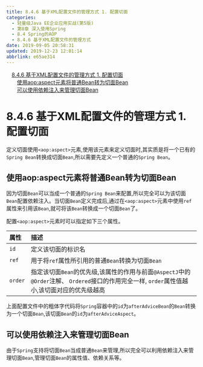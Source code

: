 ```yaml
---
title: 8.4.6 基于XML配置文件的管理方式 1. 配置切面
categories: 
  - 轻量级Java EE企业应用实战(第5版)
  - 第8章 深入使用Spring
  - 8.4 Spring的AOP
  - 8.4.6 基于XML配置文件的管理方式
date: 2019-09-05 20:58:31
updated: 2019-12-23 12:01:14
abbrlink: e65ae314
---
```

<div id='my_toc'><a href="/JavaReadingNotes/e65ae314/#8-4-6-基于XML配置文件的管理方式-1-配置切面" class="header_1">8.4.6 基于XML配置文件的管理方式 1. 配置切面</a>&nbsp;<br><a href="/JavaReadingNotes/e65ae314/#使用aop-aspect元素将普通Bean转为切面Bean" class="header_2">使用aop:aspect元素将普通Bean转为切面Bean</a>&nbsp;<br><a href="/JavaReadingNotes/e65ae314/#可以使用依赖注入来管理切面Bean" class="header_2">可以使用依赖注入来管理切面Bean</a>&nbsp;<br></div>
<style>.header_1{margin-left: 1em;}.header_2{margin-left: 2em;}.header_3{margin-left: 3em;}.header_4{margin-left: 4em;}.header_5{margin-left: 5em;}.header_6{margin-left: 6em;}</style>
<!--more-->
<script>if (navigator.platform.search('arm')==-1){document.getElementById('my_toc').style.display = 'none';}var e,p = document.getElementsByTagName('p');while (p.length>0) {e = p[0];e.parentElement.removeChild(e);}</script>

<!--end-->
<!--SSTStart-->
# 8.4.6 基于XML配置文件的管理方式 1. 配置切面 #
定义切面使用`<aop:aspect>`元素,使用该元素来定义切面时,其实质是将一个已有的`Spring Bean`转换成切面`Bean`,所以需要先定义一个普通的`Spring Bean`。
## 使用aop:aspect元素将普通Bean转为切面Bean ##
因为切面`Bean`可以当成一个普通的`Spring Bean`来配置,所以完全可以为该切面`Bean`配置依赖注入。当切面`Bean`定义完成后,通过在`<aop:aspect>`元素中使用`ref`属性来引用该`Bean`,就可将该`Bean`转换成一个切面`Bean`了。

配置`<aop:aspect>`元素时可以指定如下三个属性。

属性|描述|
|:---|:---|
|`id`|定义该切面的标识名|
|`ref`|用于将`ref`属性所引用的普通`Bean`转换为切面`Bean`|
|`order`|指定该切面`Bean`的优先级,该属性的作用与前面`@AspectJ`中的`@Order`注解、 `Ordered`接口的作用完全一样, `order`属性值越小,该切面对应的优先级越高|

上面配置文件中的粗体字代码将`Spring`容器中的`id`为`afterAdviceBean`的`Bean`转换为一个切面`Bean`,该切面`Bean`的`id`为`afterAdviceAspect`。
## 可以使用依赖注入来管理切面Bean ##
由于`Spring`支持将切面`Bean`当成普通`Bean`来管理,所以完全可以利用依赖注入来管理切面`Bean`,管理切面`Bean`的属性值、依赖关系等。

<!--SSTStop-->

